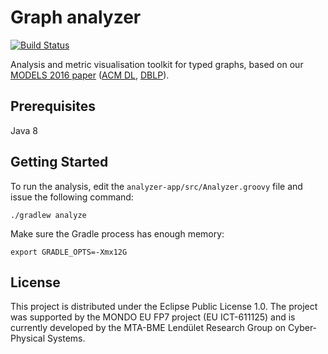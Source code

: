 # Graph analyzer

[![Build Status](https://travis-ci.org/FTSRG/graph-analyzer.svg)](https://travis-ci.org/FTSRG/graph-analyzer)

Analysis and metric visualisation toolkit for typed graphs, based on our [MODELS 2016 paper](https://inf.mit.bme.hu/sites/default/files/publications/models2016-metrics.pdf) ([ACM DL](https://dl.acm.org/citation.cfm?id=2976786), [DBLP](https://dblp.uni-trier.de/rec/html/conf/models/SzarnyasKSV16)).

## Prerequisites

Java 8

## Getting Started

To run the analysis, edit the `analyzer-app/src/Analyzer.groovy` file and issue the following command:

```console
./gradlew analyze
```

Make sure the Gradle process has enough memory:

```console
export GRADLE_OPTS=-Xmx12G
```

## License

This project is distributed under the Eclipse Public License 1.0. The project was supported by the MONDO EU FP7 project (EU ICT-611125) and is currently developed by the MTA-BME Lendület Research Group on Cyber-Physical Systems.
